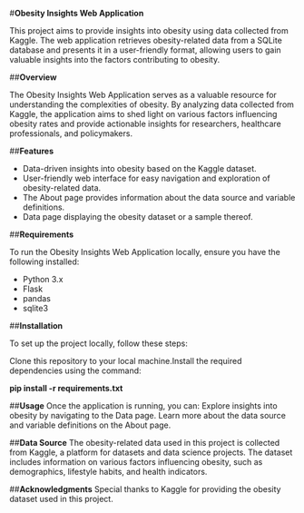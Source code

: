 #**Obesity Insights Web Application**

This project aims to provide insights into obesity using data collected from Kaggle. 
The web application retrieves obesity-related data from a SQLite database and presents it in a user-friendly format, allowing users to gain valuable insights into the factors contributing to obesity.

##**Overview**

The Obesity Insights Web Application serves as a valuable resource for understanding the complexities of obesity. By analyzing data collected from Kaggle, the application aims to shed light on various factors influencing obesity rates and provide actionable insights for researchers, healthcare professionals, and policymakers.

##**Features**

* Data-driven insights into obesity based on the Kaggle dataset.
* User-friendly web interface for easy navigation and exploration of obesity-related data.
* The About page provides information about the data source and variable definitions.
* Data page displaying the obesity dataset or a sample thereof.

##**Requirements**

To run the Obesity Insights Web Application locally, ensure you have the following installed:

* Python 3.x
* Flask
* pandas
* sqlite3

##**Installation**

To set up the project locally, follow these steps:

Clone this repository to your local machine.Install the required dependencies using the command:

**pip install -r requirements.txt**

##**Usage**
Once the application is running, you can:
Explore insights into obesity by navigating to the Data page.
Learn more about the data source and variable definitions on the About page.

##**Data Source**
The obesity-related data used in this project is collected from Kaggle, a platform for datasets and data science projects.
The dataset includes information on various factors influencing obesity, such as demographics, lifestyle habits, and health indicators.

##**Acknowledgments**
Special thanks to Kaggle for providing the obesity dataset used in this project.
